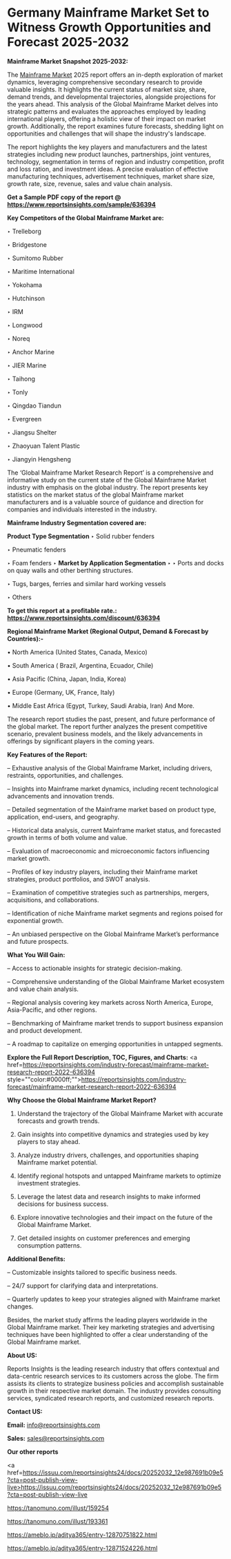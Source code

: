 # Germany Mainframe Market Set to Witness Growth Opportunities and Forecast 2025-2032

<strong>Mainframe Market Snapshot 2025-2032:</strong>

The <a href=https://www.reportsinsights.com/sample/636394>Mainframe Market</a> 2025 report offers an in-depth exploration of market dynamics, leveraging comprehensive secondary research to provide valuable insights. It highlights the current status of market size, share, demand trends, and developmental trajectories, alongside projections for the years ahead. This analysis of the Global Mainframe Market delves into strategic patterns and evaluates the approaches employed by leading international players, offering a holistic view of their impact on market growth. Additionally, the report examines future forecasts, shedding light on opportunities and challenges that will shape the industry's landscape.

The report highlights the key players and manufacturers and the latest strategies including new product launches, partnerships, joint ventures, technology, segmentation in terms of region and industry competition, profit and loss ration, and investment ideas. A precise evaluation of effective manufacturing techniques, advertisement techniques, market share size, growth rate, size, revenue, sales and value chain analysis.

<strong>Get a Sample PDF copy of the report @ <a href=https://www.reportsinsights.com/sample/636394 style=color:#0000ff;>https://www.reportsinsights.com/sample/636394</a></strong>

<strong>Key Competitors of the Global Mainframe Market are:</strong>

‣ Trelleborg

‣ Bridgestone

‣ Sumitomo Rubber

‣ Maritime International

‣ Yokohama

‣ Hutchinson

‣ IRM

‣ Longwood

‣ Noreq

‣ Anchor Marine

‣ JIER Marine

‣ Taihong

‣ Tonly

‣ Qingdao Tiandun

‣ Evergreen

‣ Jiangsu Shelter

‣ Zhaoyuan Talent Plastic

‣ Jiangyin Hengsheng

The ‘Global Mainframe Market Research Report’ is a comprehensive and informative study on the current state of the Global Mainframe Market industry with emphasis on the global industry. The report presents key statistics on the market status of the global Mainframe market manufacturers and is a valuable source of guidance and direction for companies and individuals interested in the industry.

<strong>Mainframe Industry Segmentation covered are:</strong>

<strong>Product Type Segmentation</strong>
‣
Solid rubber fenders

‣ Pneumatic fenders

‣ Foam fenders
‣ 
<strong>Market by Application Segmentation</strong>
‣
‣  Ports and docks on quay walls and other berthing structures.

‣ Tugs, barges, ferries and similar hard working vessels

‣ Others

<strong>To get this report at a profitable rate.: <a href=https://www.reportsinsights.com/discount/636394 style=color:#0000ff;>https://www.reportsinsights.com/discount/636394</a></strong>

<strong>Regional Mainframe Market (Regional Output, Demand &amp; Forecast by Countries):-</strong>

• North America (United States, Canada, Mexico)

• South America ( Brazil, Argentina, Ecuador, Chile)

• Asia Pacific (China, Japan, India, Korea)

• Europe (Germany, UK, France, Italy)

• Middle East Africa (Egypt, Turkey, Saudi Arabia, Iran) And More.

The research report studies the past, present, and future performance of the global market. The report further analyzes the present competitive scenario, prevalent business models, and the likely advancements in offerings by significant players in the coming years.

<strong>Key Features of the Report:</strong>

– Exhaustive analysis of the Global Mainframe Market, including drivers, restraints, opportunities, and challenges.

– Insights into Mainframe market dynamics, including recent technological advancements and innovation trends.

– Detailed segmentation of the Mainframe market based on product type, application, end-users, and geography.

– Historical data analysis, current Mainframe market status, and forecasted growth in terms of both volume and value.

– Evaluation of macroeconomic and microeconomic factors influencing market growth.

– Profiles of key industry players, including their Mainframe market strategies, product portfolios, and SWOT analysis.

– Examination of competitive strategies such as partnerships, mergers, acquisitions, and collaborations.

– Identification of niche Mainframe market segments and regions poised for exponential growth.

– An unbiased perspective on the Global Mainframe Market’s performance and future prospects.

<strong>What You Will Gain:</strong>

– Access to actionable insights for strategic decision-making.

– Comprehensive understanding of the Global Mainframe Market ecosystem and value chain analysis.

– Regional analysis covering key markets across North America, Europe, Asia-Pacific, and other regions.

– Benchmarking of Mainframe market trends to support business expansion and product development.

– A roadmap to capitalize on emerging opportunities in untapped segments.

<strong>Explore the Full Report Description, TOC, Figures, and Charts:</strong>
<a href=https://reportsinsights.com/industry-forecast/mainframe-market-research-report-2022-636394 style=""color:#0000ff;"">https://reportsinsights.com/industry-forecast/mainframe-market-research-report-2022-636394</a>

<strong>Why Choose the Global Mainframe Market Report?</strong>

1. Understand the trajectory of the Global Mainframe Market with accurate forecasts and growth trends.

2. Gain insights into competitive dynamics and strategies used by key players to stay ahead.

3. Analyze industry drivers, challenges, and opportunities shaping Mainframe market potential.

4. Identify regional hotspots and untapped Mainframe markets to optimize investment strategies.

5. Leverage the latest data and research insights to make informed decisions for business success.

6. Explore innovative technologies and their impact on the future of the Global Mainframe Market.

7. Get detailed insights on customer preferences and emerging consumption patterns.

<strong>Additional Benefits:</strong>

– Customizable insights tailored to specific business needs.

– 24/7 support for clarifying data and interpretations.

– Quarterly updates to keep your strategies aligned with Mainframe market changes.

Besides, the market study affirms the leading players worldwide in the Global Mainframe market. Their key marketing strategies and advertising techniques have been highlighted to offer a clear understanding of the Global Mainframe market.

<strong><strong>About US</strong>:</strong>

Reports Insights is the leading research industry that offers contextual and data-centric research services to its customers across the globe. The firm assists its clients to strategize business policies and accomplish sustainable growth in their respective market domain. The industry provides consulting services, syndicated research reports, and customized research reports.

<strong>Contact US:</strong>

<p class=><b>Email:</b> <a href=mailto:info@reportsinsights.com>info@reportsinsights.com</a></p>
<p class=><b>Sales:</b> <a href=mailto:sales@reportsinsights.com>sales@reportsinsights.com</a></p>

<strong>Our other reports</strong>

<a href=https://issuu.com/reportsinsights24/docs/20252032_12e987691b09e5?cta=post-publish-view-live>https://issuu.com/reportsinsights24/docs/20252032_12e987691b09e5?cta=post-publish-view-live</a>

<a href=https://tanomuno.com/illust/159254>https://tanomuno.com/illust/159254</a>

<a href=https://tanomuno.com/illust/193361>https://tanomuno.com/illust/193361</a>

<a href=https://ameblo.jp/aditya365/entry-12870751822.html>https://ameblo.jp/aditya365/entry-12870751822.html</a>

<a href=https://ameblo.jp/aditya365/entry-12871524226.html>https://ameblo.jp/aditya365/entry-12871524226.html</a>
